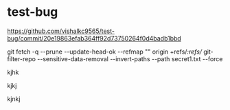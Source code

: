 # test-bug


https://github.com/vishalkc9565/test-bug/commit/20e19863efab364ff92d73750264f0d4badb1bbd


 git fetch -q --prune --update-head-ok --refmap "" origin +refs/*:refs/*
git-filter-repo --sensitive-data-removal --invert-paths --path secret1.txt --force


kjhk

kjkj

kjnkj

